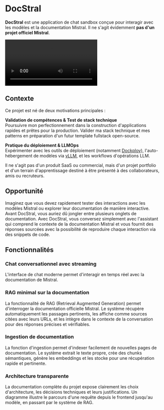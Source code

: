 # DocStral

**DocStral** est une application de chat sandbox conçue pour interagir avec les modèles et la documentation Mistral. Il ne s'agit évidemment **pas d'un projet officiel Mistral**.

![docstral-demo.mp4](/docstral/docstral-demo.mp4)

## Contexte

Ce projet est né de deux motivations principales :

**Validation de compétences & Test de stack technique**  
Poursuivre mon perfectionnement dans la construction d'applications rapides et prêtes pour la production. Valider ma stack technique et mes patterns en préparation d'un futur template fullstack open-source.

**Pratique du déploiement & LLMOps**  
Expérimenter avec les outils de déploiement (notamment [Dockploy](https://dockploy.com)), l'auto-hébergement de modèles via [vLLM](https://github.com/vllm-project/vllm), et les workflows d'opérations LLM.

Il ne s'agit pas d'un produit SaaS ou commercial, mais d'un projet portfolio et d'un terrain d'apprentissage destiné à être présenté à des collaborateurs, amis ou recruteurs.

## Opportunité

Imaginez que vous devez rapidement tester des interactions avec les modèles Mistral ou explorer leur documentation de manière interactive. Avant DocStral, vous auriez dû jongler entre plusieurs onglets de documentation. Avec DocStral, vous conversez simplement avec l'assistant qui comprend le contexte de la documentation Mistral et vous fournit des réponses sourcées avec la possibilité de reproduire chaque interaction via des snippets de code.

## Fonctionnalités

### Chat conversationnel avec streaming

L'interface de chat moderne permet d'interagir en temps réel avec la documentation de Mistral.

### RAG minimal sur la documentation

La fonctionnalité de RAG (Retrieval Augmented Generation) permet d'interroger la documentation officielle Mistral. Le système récupère automatiquement les passages pertinents, les affiche comme sources citées avec leurs URLs, et les intègre dans le contexte de la conversation pour des réponses précises et vérifiables.

### Ingestion de documentation

La fonction d'ingestion permet d'indexer facilement de nouvelles pages de documentation. Le système extrait le texte propre, crée des chunks sémantiques, génère les embeddings et les stocke pour une récupération rapide et pertinente.

### Architecture transparente

La documentation complète du projet expose clairement les choix d'architecture, les décisions techniques et leurs justifications. Un diagramme illustre le parcours d'une requête depuis le frontend jusqu'au modèle, en passant par le système de RAG.
